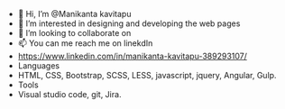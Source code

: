 - 👋 Hi, I’m @Manikanta kavitapu
- 👀 I’m interested in designing and developing the web pages
- 💞️ I’m looking to collaborate on
- 📫 You can me reach me on linekdIn 
- https://www.linkedin.com/in/manikanta-kavitapu-389293107/
- Languages
- HTML, CSS, Bootstrap, SCSS, LESS, javascript, jquery, Angular, Gulp.
- Tools
- Visual studio code, git, Jira.

<!---
Manikantakavitapu/Manikantakavitapu is a ✨ special ✨ repository because its `README.md` (this file) appears on your GitHub profile.
You can click the Preview link to take a look at your changes.
--->
